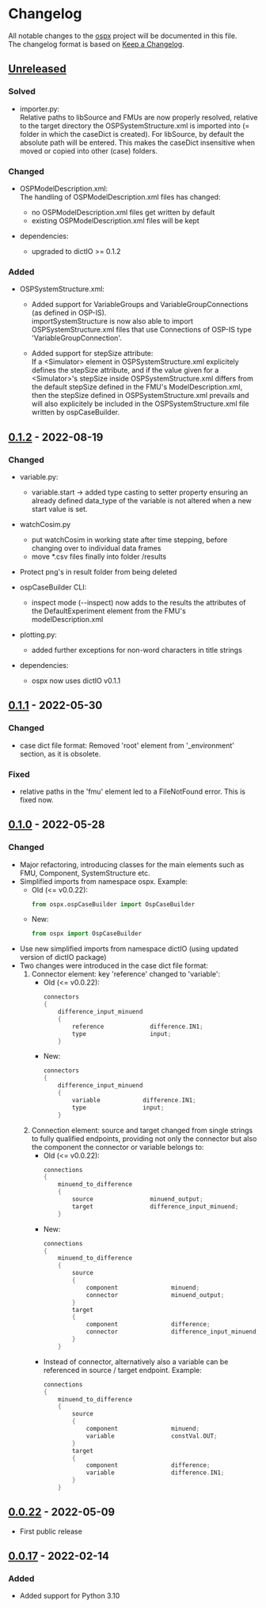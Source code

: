 # Changelog

All notable changes to the [ospx] project will be documented in this file.<br>
The changelog format is based on [Keep a Changelog](https://keepachangelog.com/en/1.0.0/).

## [Unreleased]

### Solved

* importer.py: <br>
  Relative paths to libSource and FMUs are now properly resolved, relative to the target directory the OSPSystemStructure.xml is imported into (= folder in which the caseDict is created).
  For libSource, by default the absolute path will be entered. This makes the caseDict insensitive when moved or copied into other (case) folders.

### Changed

* OSPModelDescription.xml: <br>
  The handling of OSPModelDescription.xml files has changed:
    * no OSPModelDescription.xml files get written by default
    * existing OSPModelDescription.xml files will be kept

* dependencies:
    * upgraded to dictIO >= 0.1.2

### Added

* OSPSystemStructure.xml:
    * Added support for VariableGroups and VariableGroupConnections (as defined in OSP-IS). <br>
      importSystemStructure is now also able to import OSPSystemStructure.xml files that use Connections of OSP-IS type  'VariableGroupConnection'.

    * Added support for <Simulator> stepSize attribute: <br>
      If a \<Simulator\> element in OSPSystemStructure.xml explicitely defines the stepSize attribute, and if the value given for a \<Simulator\>'s stepSize inside OSPSystemStructure.xml differs from the default stepSize defined in the FMU's ModelDescription.xml, then the stepSize defined in OSPSystemStructure.xml prevails and will also explicitely be included in the OSPSystemStructure.xml file written by ospCaseBuilder.



## [0.1.2] - 2022-08-19

### Changed

* variable.py:
    * variable.start -> added type casting to setter property ensuring an already defined data_type of the variable is not altered when a new start value is set.

* watchCosim.py
    * put watchCosim in working state after time stepping, before changing over to individual data frames
    * move *.csv files finally into folder /results

* Protect png's in result folder from being deleted

* ospCaseBuilder CLI:
    * inspect mode (--inspect) now adds to the results the attributes of the DefaultExperiment element from the FMU's modelDescription.xml

* plotting.py:
    * added further exceptions for non-word characters in title strings

* dependencies:
    * ospx now uses dictIO v0.1.1

## [0.1.1] - 2022-05-30

### Changed

* case dict file format:  Removed 'root' element from '_environment' section, as it is obsolete.

### Fixed

* relative paths in the 'fmu' element led to a FileNotFound error. This is fixed now.

## [0.1.0] - 2022-05-28

### Changed

* Major refactoring, introducing classes for the main elements such as FMU, Component, SystemStructure etc.
* Simplified imports from namespace ospx. Example:
    * Old (<= v0.0.22):
        ~~~py
        from ospx.ospCaseBuilder import OspCaseBuilder
        ~~~
    * New:
        ~~~py
        from ospx import OspCaseBuilder
        ~~~
* Use new simplified imports from namespace dictIO (using updated version of dictIO package)
* Two changes were introduced in the case dict file format:
    1. Connector element: key 'reference' changed to 'variable':<br>
        * Old (<= v0.0.22):
            ~~~cpp
            connectors
            {
                difference_input_minuend
                {
                    reference             difference.IN1;
                    type                  input;
                }
            ~~~
        * New:
            ~~~cpp
            connectors
            {
                difference_input_minuend
                {
                    variable            difference.IN1;
                    type                input;
                }
            ~~~
    2. Connection element: source and target changed from single strings to fully qualified endpoints, providing not only the connector but also the component the connector or variable belongs to:
        * Old (<= v0.0.22):
            ~~~cpp
            connections
            {
                minuend_to_difference
                {
                    source                minuend_output;
                    target                difference_input_minuend;
                }
            ~~~
        * New:
            ~~~cpp
            connections
            {
                minuend_to_difference
                {
                    source
                    {
                        component               minuend;
                        connector               minuend_output;
                    }
                    target
                    {
                        component               difference;
                        connector               difference_input_minuend;
                    }
                }
            ~~~
        * Instead of connector, alternatively also a variable can be referenced in source / target endpoint. Example:
            ~~~cpp
            connections
            {
                minuend_to_difference
                {
                    source
                    {
                        component               minuend;
                        variable                constVal.OUT;
                    }
                    target
                    {
                        component               difference;
                        variable                difference.IN1;
                    }
                }
            ~~~


## [0.0.22] - 2022-05-09

* First public release

## [0.0.17] - 2022-02-14

### Added

* Added support for Python 3.10

<!-- Markdown link & img dfn's -->
[unreleased]: https://github.com/dnv-opensource/ospx/compare/v0.1.2...HEAD
[0.1.2]: https://github.com/dnv-opensource/ospx/compare/v0.1.1...v0.1.2
[0.1.1]: https://github.com/dnv-opensource/ospx/compare/v0.1.0...v0.1.1
[0.1.0]: https://github.com/dnv-opensource/ospx/compare/v0.0.22...v0.1.0
[0.0.22]: https://github.com/dnv-opensource/ospx/compare/v0.0.17...v0.0.22
[0.0.17]: https://github.com/dnv-opensource/ospx/releases/tag/v0.0.17
[ospx]: https://github.com/dnv-opensource/ospx
